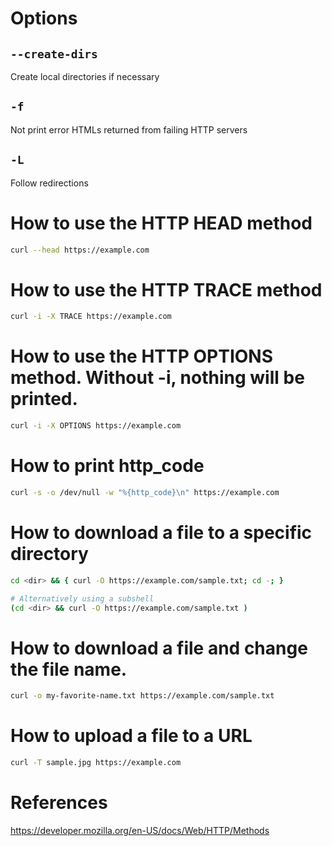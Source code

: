 # Options
## `--create-dirs`
Create local directories if necessary

## `-f`
Not print error HTMLs returned from failing HTTP servers

## `-L`
Follow redirections

# How to use the HTTP HEAD method
```bash
curl --head https://example.com
```

# How to use the HTTP TRACE method
```bash
curl -i -X TRACE https://example.com
```

# How to use the HTTP OPTIONS method. Without -i, nothing will be printed.
```bash
curl -i -X OPTIONS https://example.com
```

# How to print http_code
```bash
curl -s -o /dev/null -w "%{http_code}\n" https://example.com
```

# How to download a file to a specific directory
```bash
cd <dir> && { curl -O https://example.com/sample.txt; cd -; }

# Alternatively using a subshell
(cd <dir> && curl -O https://example.com/sample.txt )
```

# How to download a file and change the file name.
```bash
curl -o my-favorite-name.txt https://example.com/sample.txt
```

# How to upload a file to a URL
```bash
curl -T sample.jpg https://example.com
```

# References
https://developer.mozilla.org/en-US/docs/Web/HTTP/Methods
